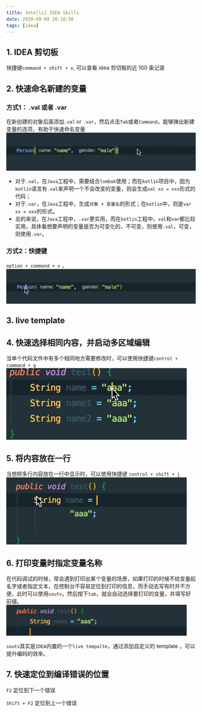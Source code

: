 ```yaml
---
title: IntelliJ IDEA Skills
date: 2020-09-09 20:18:50
tags: [idea]
---
```


## 1. IDEA 剪切板
快捷键`command + shift + v`, 可以查看 idea 剪切板的近 100 条记录

## 2. 快速命名新建的变量
### 方式1： .val 或者 .var
在新创建的对象后面添加`.val` or `.var`，然后点击`Tab`或者`Command`，能够弹出新建变量的选项，有助于快速命名变量
![](/images/idea_skill_val.gif)

- 对于`.val`，在`Java`工程中，需要结合`lombok`使用；而在`kotlin`项目中，因为`kotlin`语言有`.val`来声明一个不会改变的变量，则会生成`val xx = xxx`形式的代码；
- 对于`.var`，在`Java`工程中，生成`对象 + 变量名`的形式；在`kotlin`中，则是`var xx = xxx`的形式。
- 总的来说，在`Java`工程中，`.var`更实用，而在`kotlin`工程中，`val`和`var`都比较实用，具体看想要声明的变量是否为可变化的，不可变，则使用`.val`，可变，则使用`.var`。

### 方式2：快捷键 
`option + command + v` ，
![](/images/idea_keymap_ocv.gif)

## 3. live template

## 4. 快速选择相同内容，并启动多区域编辑
当单个代码文件中有多个相同地方需要修改时，可以使用快捷键`control + command + g`
![](/images/idea_skill_same_text_edit.gif)

## 5. 将内容放在一行
当想把多行内容放在一行中显示时，可以使用快捷键 `control + shift + j`
![](/images/idea_skill_one_line.gif)

## 6. 打印变量时指定变量名称
在代码调试的时候，常会遇到打印出某个变量的场景，如果打印的时候不给变量起名字或者指定文本，在控制台不容易定位到打印的信息，而手动去写有时并不方便，此时可以使用`soutv`，然后按下`tab`，就会自动选择要打印的变量，并填写好前缀。
![](/images/idea_skill_print_variable.gif)

`soutv`其实是`IDEA`内置的一个`live tempalte`，通过添加自定义的 template ，可以提升编码的效率。

## 7. 快速定位到编译错误的位置
`F2` 定位到下一个错误

`Shift + F2` 定位到上一个错误

